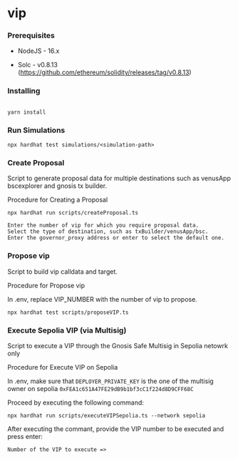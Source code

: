 # vip

### Prerequisites

- NodeJS - 16.x

- Solc - v0.8.13 (https://github.com/ethereum/solidity/releases/tag/v0.8.13)

### Installing

```

yarn install

```

### Run Simulations

```
npx hardhat test simulations/<simulation-path>
```

### Create Proposal

Script to generate proposal data for multiple destinations such as venusApp bscexplorer and gnosis tx builder.

Procedure for Creating a Proposal

```
npx hardhat run scripts/createProposal.ts

Enter the number of vip for which you require proposal data.
Select the type of destination, such as txBuilder/venusApp/bsc.
Enter the governor_proxy address or enter to select the default one.
```

### Propose vip

Script to build vip calldata and target.

Procedure for Propose vip

In .env, replace VIP_NUMBER with the number of vip to propose.

```
npx hardhat test scripts/proposeVIP.ts
```

### Execute Sepolia VIP (via Multisig)

Script to execute a VIP through the Gnosis Safe Multisig in Sepolia netowrk only

Procedure for Execute VIP on Sepolia

In .env, make sure that `DEPLOYER_PRIVATE_KEY` is the one of the multisig owner on sepolia  `0xFEA1c651A47FE29dB9b1bf3cC1f224d8D9CFF68C`

Proceed by executing the following command:
```
npx hardhat run scripts/executeVIPSepolia.ts --network sepolia
```

After executing the commant, provide the VIP number to be executed and press enter:
```
Number of the VIP to execute =>
```